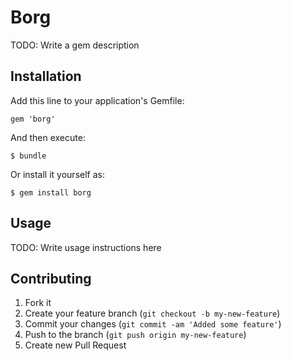 # Borg

TODO: Write a gem description

## Installation

Add this line to your application's Gemfile:

    gem 'borg'

And then execute:

    $ bundle

Or install it yourself as:

    $ gem install borg

## Usage

TODO: Write usage instructions here

## Contributing

1. Fork it
2. Create your feature branch (`git checkout -b my-new-feature`)
3. Commit your changes (`git commit -am 'Added some feature'`)
4. Push to the branch (`git push origin my-new-feature`)
5. Create new Pull Request
